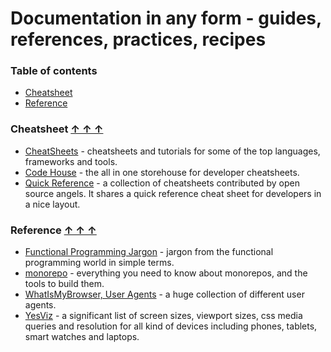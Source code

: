 # Documentation in any form - guides, references, practices, recipes

### Table of contents <a name="toc"></a>

* [Cheatsheet](#cheatsheet)
* [Reference](#reference)

### Cheatsheet <a name="cheatsheet"></a> [&#x2191;&nbsp;&#x2191;&nbsp;&#x2191;](#toc)

* [CheatSheets](https://github.com/devmount/CheatSheets) - cheatsheets and tutorials for some of the top languages, frameworks and tools.
* [Code House](https://codehouse.vercel.app/) - the all in one storehouse for developer cheatsheets.
* [Quick Reference](https://quickref.me/) - a collection of cheatsheets contributed by open source angels. It shares a quick reference cheat sheet for developers in a nice layout.

### Reference <a name="reference"></a> [&#x2191;&nbsp;&#x2191;&nbsp;&#x2191;](#toc)

* [Functional Programming Jargon](https://github.com/hemanth/functional-programming-jargon) - jargon from the functional programming world in simple terms.
* [monorepo](https://monorepo.tools/) - everything you need to know about monorepos, and the tools to build them.
* [WhatIsMyBrowser, User Agents](https://developers.whatismybrowser.com/useragents/explore/) - a huge collection of different user agents.
* [YesViz](https://yesviz.com/) - a significant list of screen sizes, viewport sizes, css media queries and resolution for all kind of devices including phones, tablets, smart watches and laptops.
